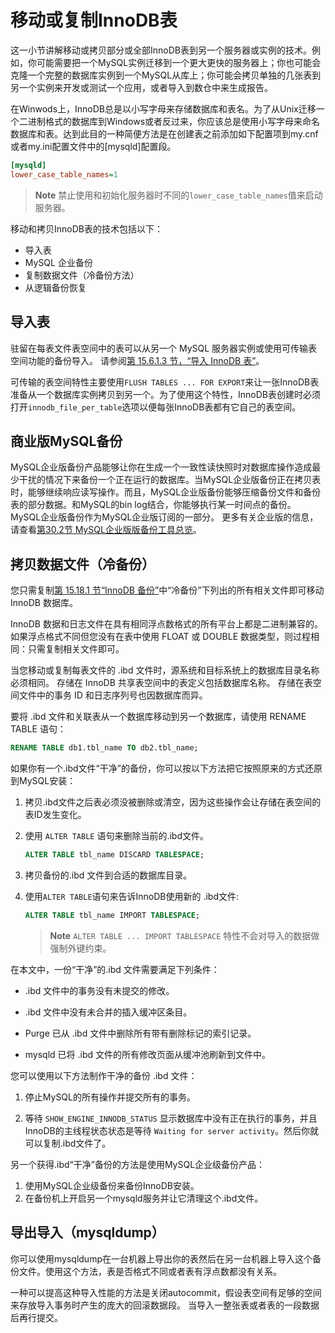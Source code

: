 # 移动或复制InnoDB表

这一小节讲解移动或拷贝部分或全部InnoDB表到另一个服务器或实例的技术。例如，你可能需要把一个MySQL实例迁移到一个更大更快的服务器上；你也可能会克隆一个完整的数据库实例到一个MySQL从库上；你可能会拷贝单独的几张表到另一个实例来开发或测试一个应用，或者导入到数仓中来生成报告。

在Winwods上，InnoDB总是以小写字母来存储数据库和表名。为了从Unix迁移一个二进制格式的数据库到Windows或者反过来，你应该总是使用小写字母来命名数据库和表。达到此目的一种简便方法是在创建表之前添加如下配置项到my.cnf或者my.ini配置文件中的[mysqld]配置段。

```ini
[mysqld]
lower_case_table_names=1
```

> **Note**
禁止使用和初始化服务器时不同的`lower_case_table_names`值来启动服务器。

移动和拷贝InnoDB表的技术包括以下：

- 导入表
- MySQL 企业备份
- 复制数据文件（冷备份方法）
- 从逻辑备份恢复

## 导入表

驻留在每表文件表空间中的表可以从另一个 MySQL 服务器实例或使用可传输表空间功能的备份导入。 请参阅[第 15.6.1.3 节，“导入 InnoDB 表”](https://dev.mysql.com/doc/refman/8.0/en/innodb-table-import.html)。

可传输的表空间特性主要使用`FLUSH TABLES ... FOR EXPORT`来让一张InnoDB表准备从一个数据库实例拷贝到另一个。为了使用这个特性，InnoDB表创建时必须打开`innodb_file_per_table`选项以便每张InnoDB表都有它自己的表空间。

## 商业版MySQL备份

MySQL企业版备份产品能够让你在生成一个一致性读快照时对数据库操作造成最少干扰的情况下来备份一个正在运行的数据库。当MySQL企业版备份正在拷贝表时，能够继续响应读写操作。而且，MySQL企业版备份能够压缩备份文件和备份表的部分数据。和MySQL的bin log结合，你能够执行某一时间点的备份。MySQL企业版备份作为MySQL企业版订阅的一部分。
更多有关企业版的信息，请查看[第30.2节 MySQL企业版版备份工具总览](https://dev.mysql.com/doc/refman/8.0/en/mysql-enterprise-backup.html)。

## 拷贝数据文件（冷备份）

您只需复制[第 15.18.1 节“InnoDB 备份”](https://dev.mysql.com/doc/refman/8.0/en/innodb-backup.html)中“冷备份”下列出的所有相关文件即可移动 InnoDB 数据库。

InnoDB 数据和日志文件在具有相同浮点数格式的所有平台上都是二进制兼容的。 如果浮点格式不同但您没有在表中使用 FLOAT 或 DOUBLE 数据类型，则过程相同：只需复制相关文件即可。

当您移动或复制每表文件的 .ibd 文件时，源系统和目标系统上的数据库目录名称必须相同。 存储在 InnoDB 共享表空间中的表定义包括数据库名称。 存储在表空间文件中的事务 ID 和日志序列号也因数据库而异。

要将 .ibd 文件和关联表从一个数据库移动到另一个数据库，请使用 RENAME TABLE 语句：

```sql
RENAME TABLE db1.tbl_name TO db2.tbl_name;
```

如果你有一个.ibd文件“干净”的备份，你可以按以下方法把它按照原来的方式还原到MySQL安装：

1. 拷贝.ibd文件之后表必须没被删除或清空，因为这些操作会让存储在表空间的表ID发生变化。
2. 使用 `ALTER TABLE` 语句来删除当前的.ibd文件。

   ```sql
   ALTER TABLE tbl_name DISCARD TABLESPACE;
   ```

3. 拷贝备份的.ibd 文件到合适的数据库目录。
4. 使用`ALTER TABLE`语句来告诉InnoDB使用新的 .ibd文件:

   ```sql
   ALTER TABLE tbl_name IMPORT TABLESPACE;
   ```

   > **Note**
   > `ALTER TABLE ... IMPORT TABLESPACE` 特性不会对导入的数据做强制外键约束。

在本文中，一份“干净”的.ibd 文件需要满足下列条件：

- .ibd 文件中的事务没有未提交的修改。

- .ibd 文件中没有未合并的插入缓冲区条目。

- Purge 已从 .ibd 文件中删除所有带有删除标记的索引记录。

- mysqld 已将 .ibd 文件的所有修改页面从缓冲池刷新到文件中。

您可以使用以下方法制作干净的备份 .ibd 文件：

1. 停止MySQL的所有操作并提交所有的事务。

2. 等待 `SHOW_ENGINE_INNODB_STATUS` 显示数据库中没有正在执行的事务，并且InnoDB的主线程状态状态是等待 `Waiting for server activity`。然后你就可以复制.ibd文件了。

另一个获得.ibd“干净”备份的方法是使用MySQL企业级备份产品：

1. 使用MySQL企业级备份来备份InnoDB安装。
2. 在备份机上开启另一个mysqld服务并让它清理这个.ibd文件。

## 导出导入（mysqldump）

你可以使用mysqldump在一台机器上导出你的表然后在另一台机器上导入这个备份文件。使用这个方法，表是否格式不同或者表有浮点数都没有关系。

一种可以提高这种导入性能的方法是关闭autocommit，假设表空间有足够的空间来存放导入事务时产生的庞大的回滚数据段。
当导入一整张表或者表的一段数据后再行提交。
